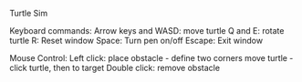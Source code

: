 Turtle Sim

Keyboard commands:
Arrow keys and WASD: move turtle
Q and E: rotate turtle
R: Reset window
Space: Turn pen on/off
Escape: Exit window

Mouse Control:
Left click: 
    place obstacle - define two corners
    move turtle - click turtle, then to target
Double click: remove obstacle